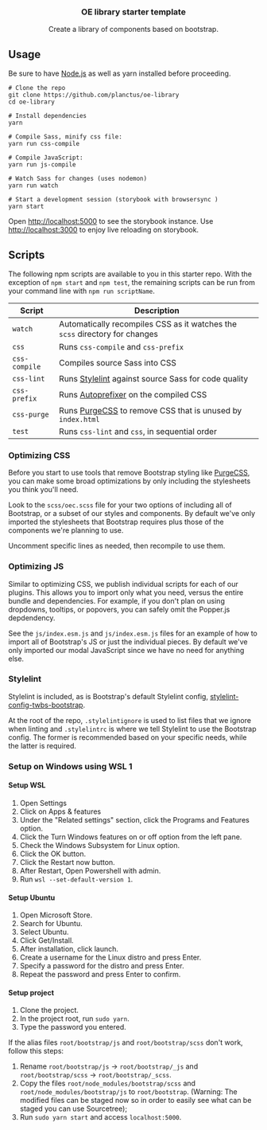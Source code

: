 <h3 align="center">OE library starter template</h3>

<p align="center">Create a library of components based on bootstrap.</p>

## Usage

Be sure to have [Node.js](https://nodejs.org/) as well as yarn installed before proceeding.

```shell
# Clone the repo
git clone https://github.com/planctus/oe-library
cd oe-library

# Install dependencies
yarn

# Compile Sass, minify css file:
yarn run css-compile

# Compile JavaScript:
yarn run js-compile

# Watch Sass for changes (uses nodemon)
yarn run watch

# Start a development session (storybook with browsersync )
yarn start
```

Open <http://localhost:5000> to see the storybook instance.
Use <http://localhost:3000> to enjoy live reloading on storybook.

## Scripts

The following npm scripts are available to you in this starter repo. With the exception of `npm start` and `npm test`, the remaining scripts can be run from your command line with `npm run scriptName`.

| Script        | Description                                                                        |
| ------------- | ---------------------------------------------------------------------------------- |
| `watch`       | Automatically recompiles CSS as it watches the `scss` directory for changes        |
| `css`         | Runs `css-compile` and `css-prefix`                                                |
| `css-compile` | Compiles source Sass into CSS                                                      |
| `css-lint`    | Runs [Stylelint](https://stylelint.io) against source Sass for code quality        |
| `css-prefix`  | Runs [Autoprefixer](https://github.com/postcss/autoprefixer) on the compiled CSS   |
| `css-purge`   | Runs [PurgeCSS](https://purgecss.com) to remove CSS that is unused by `index.html` |
| `test`        | Runs `css-lint` and `css`, in sequential order                                     |

### Optimizing CSS

Before you start to use tools that remove Bootstrap styling like [PurgeCSS](#purgecss), you can make some broad optimizations by only including the stylesheets you think you'll need.

Look to the `scss/oec.scss` file for your two options of including all of Bootstrap, or a subset of our styles and components. By default we've only imported the stylesheets that Bootstrap requires plus those of the components we're planning to use.

Uncomment specific lines as needed, then recompile to use them.

### Optimizing JS

Similar to optimizing CSS, we publish individual scripts for each of our plugins. This allows you to import only what you need, versus the entire bundle and dependencies. For example, if you don't plan on using dropdowns, tooltips, or popovers, you can safely omit the Popper.js depdendency.

See the `js/index.esm.js` and `js/index.esm.js` files for an example of how to import all of Bootstrap's JS or just the individual pieces. By default we've only imported our modal JavaScript since we have no need for anything else.

### Stylelint

Stylelint is included, as is Bootstrap's default Stylelint config, [stylelint-config-twbs-bootstrap](https://github.com/twbs/stylelint-config-twbs-bootstrap).

At the root of the repo, `.stylelintignore` is used to list files that we ignore when linting and `.stylelintrc` is where we tell Stylelint to use the Bootstrap config. The former is recommended based on your specific needs, while the latter is required.

### Setup on Windows using WSL 1

#### Setup WSL

1. Open Settings
2. Click on Apps & features
3. Under the "Related settings" section, click the Programs and Features option.
4. Click the Turn Windows features on or off option from the left pane.
5. Check the Windows Subsystem for Linux option.
6. Click the OK button.
7. Click the Restart now button.
8. After Restart, Open Powershell with admin.
9. Run `wsl --set-default-version 1`.

#### Setup Ubuntu
1. Open Microsoft Store.
2. Search for Ubuntu.
3. Select Ubuntu.
4. Click Get/Install.
5. After installation, click launch.
6. Create a username for the Linux distro and press Enter.
7. Specify a password for the distro and press Enter.
8. Repeat the password and press Enter to confirm.

#### Setup project
1. Clone the project.
2. In the project root, run `sudo yarn`.
3. Type the password you entered.

If the alias files `root/bootstrap/js` and `root/bootstrap/scss` don't work, follow this steps:
1. Rename `root/bootstrap/js` -> `root/bootstrap/_js` and `root/bootstrap/scss` -> `root/bootstrap/_scss`.
2. Copy the files `root/node_modules/bootstrap/scss` and `root/node_modules/bootstrap/js` to `root/bootstrap`. (Warning: The modified files can be staged now so in order to easily see what can be staged you can use Sourcetree);
3. Run `sudo yarn start` and access `localhost:5000`.
